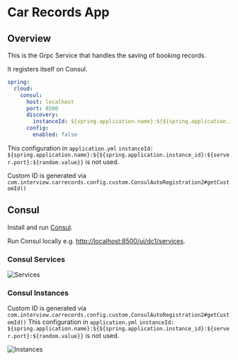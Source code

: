 # Car Records  App

## Overview

This is the Grpc Service that handles the saving of booking records.

It registers itself on Consul.

```yml
spring:
  cloud:
    consul:
      host: localhost
      port: 8500
      discovery:
        instanceId: ${spring.application.name}:${${spring.application.instance_id}:${server.port}:${random.value}}
      config:
        enabled: false
```
This configuration in `application.yml` 
```instanceId: ${spring.application.name}:${${spring.application.instance_id}:${server.port}:${random.value}}``` 
is not used.

Custom ID is generated via `com.interview.carrecords.config.custom.ConsulAutoRegistration2#getCustomId()`

## Consul

Install and run [Consul](https://developer.hashicorp.com/consul/downloads).

Run Consul locally e.g. [http://localhost:8500/ui/dc1/services](http://localhost:8500/ui/dc1/services). 

### Consul Services
![Services](docs/consul-services.png)

### Consul Instances
Custom ID is generated via `com.interview.carrecords.config.custom.ConsulAutoRegistration2#getCustomId()`
This configuration in `application.yml`
```instanceId: ${spring.application.name}:${${spring.application.instance_id}:${server.port}:${random.value}}```
is not used.
 
![Instances](docs/consul-instances.png)
